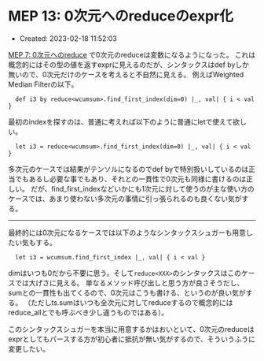 # MEP 13: 0次元へのreduceのexpr化

- Created: 2023-02-18 11:52:03

[MEP 7: 0次元へのreduce](7.md) で0次元のreduceは変数になるようになった。 これは概念的にはその型の値を返すexprに見えるのだが、シンタックスはdef byしか無いので、0次元だけのケースを考えると不自然に見える。 例えばWeighted Median Filterの以下。

```
  def i3 by reduce<wcumsum>.find_first_index(dim=0) |_, val| { i < val }
```

最初のindexを探すのは、普通に考えれば以下のように普通にletで使えて欲しい。

```
  let i3 = reduce<wcumsum>.find_first_index(dim=0) |_, val| { i < val }
```

多次元のケースでは結果がテンソルになるのでdef byで特別扱いしているのは正当でもあるし必要な事でもあり、それとの一貫性で0次元も同様に書けるのは正しい。 だが、find\_first\_indexなどいかにも1次元に対して使うのが主な使い方のケースでは、あまり使わない多次元の事情に引っ張られるのも良くない気がする。

----

最終的には0次元になるケースでは以下のようなシンタックスシュガーも用意したい気もする。

```
  let i3 = wcumsum.find_first_index |_, val| { i < val }
```

dimはいつも0だから不要に思う。そして`reduce<XXX>`のシンタックスはこのケースでは大げさに見える。 単なるメソッド呼び出しと思う方が良さそうだし、sumとの一貫性も出てくるので、0次元はこうも書ける、というのが良い気がする。 （ただしts.sumはいつも全次元に対してreduceするので概念的にはreduce\_allとでも呼ぶべき少し違うものではある）。

このシンタックスシュガーを本当に用意するかはおいといて、0次元のreduceはexprとしてもパースする方が初心者に抵抗が無い気がするので、そういうふうに変更したい。